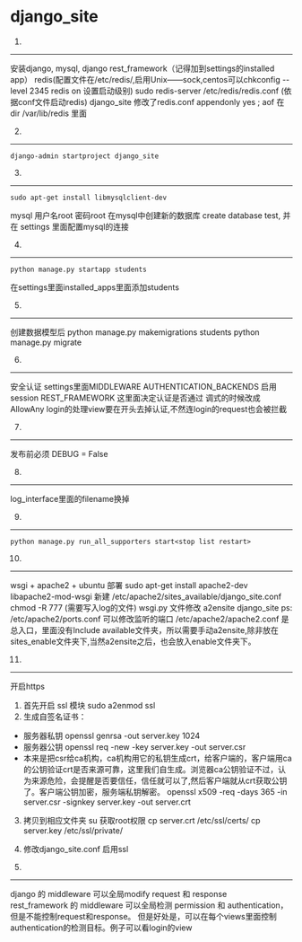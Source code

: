 django_site
=======================================================
1.
----------------------------------------------------------
安装django, mysql, django rest_framework（记得加到settings的installed app）
redis(配置文件在/etc/redis/,启用Unix——sock,centos可以chkconfig --level 2345 redis on 设置启动级别)
sudo redis-server /etc/redis/redis.conf (依据conf文件启动redis)
django_site 修改了redis.conf appendonly yes ; aof 在 dir /var/lib/redis 里面

2.
-------------------------------------------------------------
    django-admin startproject django_site

3.
------------------------------------------------------------------------------------
    sudo apt-get install libmysqlclient-dev
mysql 用户名root  密码root
在mysql中创建新的数据库  create database test, 并在 settings 里面配置mysql的连接

4.
------------------------------------------------------------------------------------------
    python manage.py startapp students
在settings里面installed_apps里面添加students

5.
-----------------------------------------------------------------------------------
创建数据模型后
    python manage.py makemigrations students
    python manage.py migrate
    
6.
----------------------------------------------------------------------------------
安全认证
settings里面MIDDLEWARE AUTHENTICATION_BACKENDS 启用session
REST_FRAMEWORK 这里面决定认证是否通过  调式的时候改成AllowAny
login的处理view要在开头去掉认证,不然连login的request也会被拦截
    
7.
-----------------------------------------------------------------------------
发布前必须 DEBUG = False 
    
8.
--------------------------------------------------------------------
log_interface里面的filename换掉
    
9.
------------------------------------------------------------------------------
    python manage.py run_all_supporters start<stop list restart>

10.
--------------------------------------------------------------------------------------
wsgi + apache2 + ubuntu 部署
    sudo apt-get install apache2-dev libapache2-mod-wsgi
新建 /etc/apache2/sites_available/django_site.conf
chmod -R 777 (需要写入log的文件)
wsgi.py 文件修改
    a2ensite django_site
ps: /etc/apache2/ports.conf  可以修改监听的端口 /etc/apache2/apache2.conf 是总入口，里面没有Include available文件夹，所以需要手动a2ensite,除非放在sites_enable文件夹下,当然a2ensite之后，也会放入enable文件夹下。

11.
---------------------------------------------------------------------------------------------------------------
开启https
1. 首先开启 ssl 模块  sudo a2enmod ssl
2. 生成自签名证书：   
* 服务器私钥
    openssl genrsa -out server.key 1024
* 服务器公钥
    openssl req -new -key server.key -out server.csr
* 本来是把csr给ca机构，ca机构用它的私钥生成crt，给客户端的，客户端用ca的公钥验证crt是否来源可靠，这里我们自生成。浏览器ca公钥验证不过，认为来源危险，会提醒是否要信任，信任就可以了,然后客户端就从crt获取公钥了。客户端公钥加密，服务端私钥解密。
    openssl x509 -req -days 365 -in server.csr -signkey server.key -out server.crt
3. 拷贝到相应文件夹
    su 获取root权限
    cp server.crt /etc/ssl/certs/
    cp server.key /etc/ssl/private/
4. 修改django_site.conf  启用ssl

12.
----------------------------------------------------------------------------------------------------------------
django 的 middleware 可以全局modify request 和 response   
rest_framework 的 middleware 可以全局检测 permission 和 authentication，但是不能控制request和response。 但是好处是，可以在每个views里面控制authentication的检测目标。例子可以看login的view

